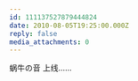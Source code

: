 ```yaml
---
id: 111137527879444824
date: 2010-08-05T19:25:00.000Z
reply: false
media_attachments: 0
---
```


蜗牛の音 上线…… ​​​​

